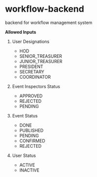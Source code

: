 # workflow-backend
backend for workflow management system



**Allowed Inputs**

1. User Designations
    - HOD
    - SENIOR_TREASURER
    - JUNIOR_TREASURER
    - PRESIDENT
    - SECRETARY
    - COORDINATOR
  
2. Event Inspectors Status
    - APPROVED
    - REJECTED
    - PENDING
  
3. Event Status
    - DONE
    - PUBLISHED
    - PENDING
    - CONFIRMED
    - REJECTED
 
4. User Status
    - ACTIVE
    - INACTIVE
